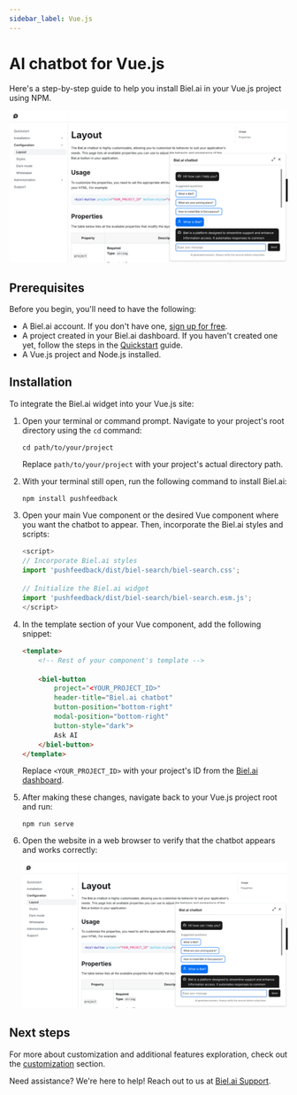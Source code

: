 ```yaml
---
sidebar_label: Vue.js
---
```


# AI chatbot for Vue.js

Here's a step-by-step guide to help you install Biel.ai in your Vue.js project using NPM.

![Feedback wiget for docs screenshot](./images/biel-widget-docs.png)

## Prerequisites

Before you begin, you'll need to have the following:

- A Biel.ai account. If you don't have one, [sign up for free](https://app.biel.ai/accounts/signup/).
- A project created in your Biel.ai dashboard. If you haven't created one yet, follow the steps in the [Quickstart](../quickstart.md#2-create-a-project) guide.
- A Vue.js project and Node.js installed.


## Installation

To integrate the Biel.ai widget into your Vue.js site:

1. Open your terminal or command prompt. Navigate to your project's root directory using the `cd` command:

    ```console
    cd path/to/your/project
    ```
    
    Replace `path/to/your/project` with your project's actual directory path.

1. With your terminal still open, run the following command to install Biel.ai:

    ```console
    npm install pushfeedback
    ```

1. Open your main Vue component or the desired Vue component where you want the chatbot to appear. Then, incorporate the Biel.ai styles and scripts:

    ```js
    <script>
    // Incorporate Biel.ai styles
    import 'pushfeedback/dist/biel-search/biel-search.css';

    // Initialize the Biel.ai widget
    import 'pushfeedback/dist/biel-search/biel-search.esm.js';
    </script>
    ```

1. In the template section of your Vue component, add the following snippet:

    ```html
    <template>
        <!-- Rest of your component's template -->

        <biel-button 
            project="<YOUR_PROJECT_ID>"
            header-title="Biel.ai chatbot" 
            button-position="bottom-right" 
            modal-position="bottom-right" 
            button-style="dark">
            Ask AI
        </biel-button>
    </template>
    ```

    Replace `<YOUR_PROJECT_ID>` with your project's ID from the [Biel.ai dashboard](../quickstart.md#2-create-a-project).

1. After making these changes, navigate back to your Vue.js project root and run:

    ```console
    npm run serve
    ```

1. Open the website in a web browser to verify that the chatbot  appears and works correctly:

    ![Feedback wiget for docs screenshot](./images/biel-widget-docs.png)

## Next steps

For more about customization and additional features exploration, check out the [customization](/category/customization) section.

Need assistance? We're here to help! Reach out to us at [Biel.ai Support](https://biel.ai/contact).